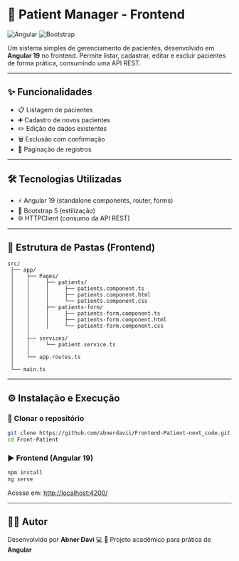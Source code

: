 # 🏥 Patient Manager - Frontend

![Angular](https://img.shields.io/badge/Angular-19-red?logo=angular\&logoColor=white)
![Bootstrap](https://img.shields.io/badge/Bootstrap-5-purple?logo=bootstrap\&logoColor=white)

Um sistema simples de gerenciamento de pacientes, desenvolvido em **Angular 19** no frontend.
Permite listar, cadastrar, editar e excluir pacientes de forma prática, consumindo uma API REST.

---

## ✨ Funcionalidades

* 📋 Listagem de pacientes
* ➕ Cadastro de novos pacientes
* ✏️ Edição de dados existentes
* 🗑️ Exclusão com confirmação
* 🔄 Paginação de registros

---

## 🛠️ Tecnologias Utilizadas

* ⚡ Angular 19 (standalone components, router, forms)
* 🎨 Bootstrap 5 (estilização)
* 🌐 HTTPClient (consumo da API REST)

---

## 📂 Estrutura de Pastas (Frontend)

```
src/
 ├── app/
 │    ├── Pages/
 │    │     ├── patients/
 │    │     │     ├── patients.component.ts
 │    │     │     ├── patients.component.html
 │    │     │     └── patients.component.css
 │    │     ├── patients-form/
 │    │     │     ├── patients-form.component.ts
 │    │     │     ├── patients-form.component.html
 │    │     │     └── patients-form.component.css
 │    │
 │    ├── services/
 │    │     └── patient.service.ts
 │    │
 │    └── app.routes.ts
 │
 └── main.ts
```

---

## ⚙️ Instalação e Execução

### 🔽 Clonar o repositório

```bash
git clone https://github.com/abnerdavii/Frontend-Patient-next_code.git
cd Front-Patient
```

### ▶️ Frontend (Angular 19)

```bash
npm install
ng serve
```

Acesse em: [http://localhost:4200/](http://localhost:4200/)

---

## 👨‍💻 Autor

Desenvolvido por **Abner Davi** 💻
📌 Projeto acadêmico para prática de **Angular**
